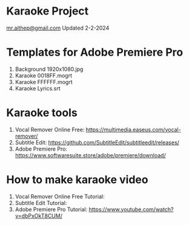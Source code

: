 # Karaoke Project
mr.aithep@gmail.com Updated 2-2-2024

# Templates for Adobe Premiere Pro
1. Background 1920x1080.jpg
2. Karaoke 0018FF.mogrt
3. Karaoke FFFFFF.mogrt
4. Karaoke Lyrics.srt

# Karaoke tools
1. Vocal Remover Online Free: <a href="https://multimedia.easeus.com/vocal-remover/" target="_blank">https://multimedia.easeus.com/vocal-remover/</a>
2. Subtitle Edit: https://github.com/SubtitleEdit/subtitleedit/releases/
3. Adobe Premiere Pro: https://www.softwaresuite.store/adobe/premiere/download/

# How to make karaoke video
1. Vocal Remover Online Free Tutorial:
2. Subtitle Edit Tutorial:
3. Adobe Premiere Pro Tutorial: https://www.youtube.com/watch?v=dbPxOkT8CUM/
